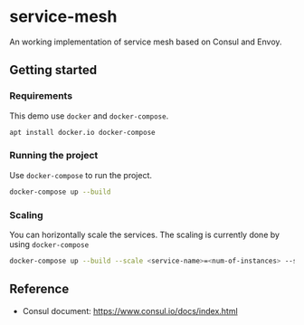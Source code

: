 
# service-mesh

An working implementation of service mesh based on Consul and Envoy.

## Getting started

### Requirements

This demo use `docker` and `docker-compose`.

```bash
apt install docker.io docker-compose
```

### Running the project

Use `docker-compose` to run the project.

```bash
docker-compose up --build
```

### Scaling

You can horizontally scale the services. The scaling is currently done by using `docker-compose`

```bash
docker-compose up --build --scale <service-name>=<num-of-instances> --scale <service-name>=<num-of-instances> ...
```

## Reference
- Consul document: <https://www.consul.io/docs/index.html>